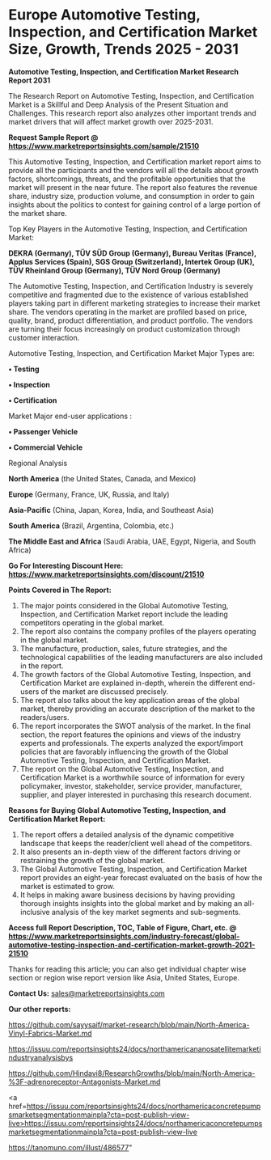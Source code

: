 # Europe Automotive Testing, Inspection, and Certification Market Size, Growth, Trends 2025 - 2031

<strong>Automotive Testing, Inspection, and Certification Market Research Report 2031</strong>

The Research Report on Automotive Testing, Inspection, and Certification Market is a Skillful and Deep Analysis of the Present Situation and Challenges. This research report also analyzes other important trends and market drivers that will affect market growth over 2025-2031.

<strong>Request Sample Report @ <a href=https://www.marketreportsinsights.com/sample/21510>https://www.marketreportsinsights.com/sample/21510</a></strong>

This Automotive Testing, Inspection, and Certification market report aims to provide all the participants and the vendors will all the details about growth factors, shortcomings, threats, and the profitable opportunities that the market will present in the near future. The report also features the revenue share, industry size, production volume, and consumption in order to gain insights about the politics to contest for gaining control of a large portion of the market share.

Top Key Players in the Automotive Testing, Inspection, and Certification Market:

<strong>DEKRA (Germany), TÜV SÜD Group (Germany), Bureau Veritas (France), Applus Services (Spain), SGS Group (Switzerland), Intertek Group (UK), TÜV Rheinland Group (Germany), TÜV Nord Group (Germany)</strong>

The Automotive Testing, Inspection, and Certification Industry is severely competitive and fragmented due to the existence of various established players taking part in different marketing strategies to increase their market share. The vendors operating in the market are profiled based on price, quality, brand, product differentiation, and product portfolio. The vendors are turning their focus increasingly on product customization through customer interaction.

Automotive Testing, Inspection, and Certification Market Major Types are:

<strong>• Testing

• Inspection

• Certification</strong>

Market Major end-user applications :

<strong>• Passenger Vehicle

• Commercial Vehicle</strong>

Regional Analysis

</u><strong><b>North America</b></strong> (the United States, Canada, and Mexico)

<strong><b>Europe </b></strong>(Germany, France, UK, Russia, and Italy)

<strong><b>Asia-Pacific</b></strong> (China, Japan, Korea, India, and Southeast Asia)

<strong><b>South America</b></strong> (Brazil, Argentina, Colombia, etc.)

<strong><b>The Middle East and Africa</b></strong> (Saudi Arabia, UAE, Egypt, Nigeria, and South Africa)

<strong>Go For Interesting Discount Here: <a href=https://www.marketreportsinsights.com/discount/21510>https://www.marketreportsinsights.com/discount/21510</a></strong>

<strong>Points Covered in The Report:</strong>
<ol>
  <li>The major points considered in the Global Automotive Testing, Inspection, and Certification Market report include the leading competitors operating in the global market.</li>
  <li>The report also contains the company profiles of the players operating in the global market.</li>
  <li>The manufacture, production, sales, future strategies, and the technological capabilities of the leading manufacturers are also included in the report.</li>
  <li>The growth factors of the Global Automotive Testing, Inspection, and Certification Market are explained in-depth, wherein the different end-users of the market are discussed precisely.</li>
  <li>The report also talks about the key application areas of the global market, thereby providing an accurate description of the market to the readers/users.</li>
  <li>The report incorporates the SWOT analysis of the market. In the final section, the report features the opinions and views of the industry experts and professionals. The experts analyzed the export/import policies that are favorably influencing the growth of the Global Automotive Testing, Inspection, and Certification Market.</li>
  <li>The report on the Global Automotive Testing, Inspection, and Certification Market is a worthwhile source of information for every policymaker, investor, stakeholder, service provider, manufacturer, supplier, and player interested in purchasing this research document.</li>
</ol>
<strong>Reasons for Buying Global Automotive Testing, Inspection, and Certification Market Report:</strong>

<ol>
  <li>The report offers a detailed analysis of the dynamic competitive landscape that keeps the reader/client well ahead of the competitors.</li>
  <li>It also presents an in-depth view of the different factors driving or restraining the growth of the global market.</li>
  <li>The Global Automotive Testing, Inspection, and Certification Market report provides an eight-year forecast evaluated on the basis of how the market is estimated to grow.</li>
  <li>It helps in making aware business decisions by having providing thorough insights insights into the global market and by making an all-inclusive analysis of the key market segments and sub-segments.</li>
</ol>
<strong>Access full Report Description, TOC, Table of Figure, Chart, etc. @ <a href=https://www.marketreportsinsights.com/industry-forecast/global-automotive-testing-inspection-and-certification-market-growth-2021-21510>https://www.marketreportsinsights.com/industry-forecast/global-automotive-testing-inspection-and-certification-market-growth-2021-21510</a></strong>


Thanks for reading this article; you can also get individual chapter wise section or region wise report version like Asia, United States, Europe.

<strong>Contact Us:</strong>
sales@marketreportsinsights.com

<strong>Our other reports:</strong>

<a href=https://github.com/sayysaif/market-research/blob/main/North-America-Vinyl-Fabrics-Market.md>https://github.com/sayysaif/market-research/blob/main/North-America-Vinyl-Fabrics-Market.md</a>

<a href=https://issuu.com/reportsinsights24/docs/northamericananosatellitemarketindustryanalysisbys>https://issuu.com/reportsinsights24/docs/northamericananosatellitemarketindustryanalysisbys</a>

<a href=https://github.com/Hindavi8/ResearchGrowths/blob/main/North-America-%3F-adrenoreceptor-Antagonists-Market.md>https://github.com/Hindavi8/ResearchGrowths/blob/main/North-America-%3F-adrenoreceptor-Antagonists-Market.md</a>

<a href=https://issuu.com/reportsinsights24/docs/northamericaconcretepumpsmarketsegmentationmainpla?cta=post-publish-view-live>https://issuu.com/reportsinsights24/docs/northamericaconcretepumpsmarketsegmentationmainpla?cta=post-publish-view-live</a>

<a href=https://tanomuno.com/illust/486577>https://tanomuno.com/illust/486577</a>"
